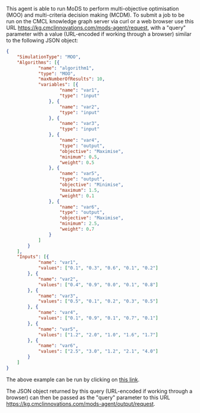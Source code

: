 This agent is able to run MoDS to perform multi-objective optimisation (MOO) and multi-criteria decision making (MCDM).
To submit a job to be run on the CMCL knowledge graph server via curl or a web browser use this URL https://kg.cmclinnovations.com/mods-agent/request, with a "query" parameter with a value (URL-encoded if working through a browser) similar to the following JSON object:
```JSON
{
	"SimulationType": "MOO",
	"Algorithms": [{
			"name": "algorithm1",
			"type": "MOO",
			"maxNumberOfResults": 10,
			"variables": [{
					"name": "var1",
					"type": "input"
				}, {
					"name": "var2",
					"type": "input"
				}, {
					"name": "var3",
					"type": "input"
				}, {
					"name": "var4",
					"type": "output",
					"objective": "Maximise",
					"minimum": 0.5,
					"weight": 0.5
				}, {
					"name": "var5",
					"type": "output",
					"objective": "Minimise",
					"maximum": 1.5,
					"weight": 0.1
				}, {
					"name": "var6",
					"type": "output",
					"objective": "Maximise",
					"minimum": 2.5,
					"weight": 0.7
				}
			]
		}
	],
	"Inputs": [{
			"name": "var1",
			"values": ["0.1", "0.3", "0.6", "0.1", "0.2"]
		}, {
			"name": "var2",
			"values": ["0.4", "0.9", "0.0", "0.1", "0.8"]
		}, {
			"name": "var3",
			"values": ["0.5", "0.1", "0.2", "0.3", "0.5"]
		}, {
			"name": "var4",
			"values": ["0.1", "0.9", "0.1", "0.7", "0.1"]
		}, {
			"name": "var5",
			"values": ["1.2", "2.0", "1.0", "1.6", "1.7"]
		}, {
			"name": "var6",
			"values": ["2.5", "3.0", "1.2", "2.1", "4.0"]
		}
	]
}
```

The above example can be run by clicking on [this link](https://kg.cmclinnovations.com/mods-agent/request?query=%7B%22SimulationType%22%3A%22MOO%22%2C%22Algorithms%22%3A%5B%7B%22name%22%3A%22algorithm1%22%2C%22type%22%3A%22MOO%22%2C%22maxNumberOfResults%22%3A10%2C%22variables%22%3A%5B%7B%22name%22%3A%22var1%22%2C%22type%22%3A%22input%22%7D%2C%7B%22name%22%3A%22var2%22%2C%22type%22%3A%22input%22%7D%2C%7B%22name%22%3A%22var3%22%2C%22type%22%3A%22input%22%7D%2C%7B%22name%22%3A%22var4%22%2C%22type%22%3A%22output%22%2C%22objective%22%3A%22Maximise%22%2C%22minimum%22%3A0.5%2C%22weight%22%3A0.5%7D%2C%7B%22name%22%3A%22var5%22%2C%22type%22%3A%22output%22%2C%22objective%22%3A%22Minimise%22%2C%22maximum%22%3A1.5%2C%22weight%22%3A0.1%7D%2C%7B%22name%22%3A%22var6%22%2C%22type%22%3A%22output%22%2C%22objective%22%3A%22Maximise%22%2C%22minimum%22%3A2.5%2C%22weight%22%3A0.7%7D%5D%7D%5D%2C%22Inputs%22%3A%5B%7B%22name%22%3A%22var1%22%2C%22values%22%3A%5B%220.1%22%2C%220.3%22%2C%220.6%22%2C%220.1%22%2C%220.2%22%5D%7D%2C%7B%22name%22%3A%22var2%22%2C%22values%22%3A%5B%220.4%22%2C%220.9%22%2C%220.0%22%2C%220.1%22%2C%220.8%22%5D%7D%2C%7B%22name%22%3A%22var3%22%2C%22values%22%3A%5B%220.5%22%2C%220.1%22%2C%220.2%22%2C%220.3%22%2C%220.5%22%5D%7D%2C%7B%22name%22%3A%22var4%22%2C%22values%22%3A%5B%220.1%22%2C%220.9%22%2C%220.1%22%2C%220.7%22%2C%220.1%22%5D%7D%2C%7B%22name%22%3A%22var5%22%2C%22values%22%3A%5B%221.2%22%2C%222.0%22%2C%221.0%22%2C%221.6%22%2C%221.7%22%5D%7D%2C%7B%22name%22%3A%22var6%22%2C%22values%22%3A%5B%222.5%22%2C%223.0%22%2C%221.2%22%2C%222.1%22%2C%224.0%22%5D%7D%5D%7D).

The JSON object returned by this query (URL-encoded if working through a browser) can then be passed as the "query" parameter to this URL https://kg.cmclinnovations.com/mods-agent/output/request.